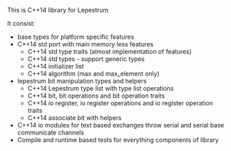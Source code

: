 This is C++14 library for Lepestrum

It consist:
 - base types for platform specific features
 - C++14 std port with main memory less features
   - C++14 std type traits (almost implementation of features)
   - C++14 std types - support generic types
   - C++14 initializer list
   - C++14 algorithm (max and max_element only)
 - lepestrum bit manipulation types and helpers
   - C++14 Lepestrum type list with type list operations
   - C++14 bit, bit operations and bit operation traits
   - C++14 io register, io register operations and io register operation traits
   - C++14 associate bit with helpers
 - C++14 io modules for text based exchanges throw serial and serial base communicate channels
 - Compile and runtime based tests for everything components of library
